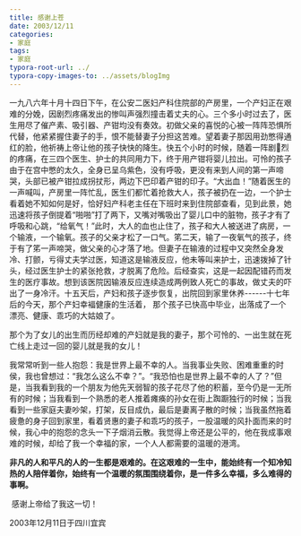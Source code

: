```yaml
---
title: 感谢上苍
date: 2003/12/11
categories: 
- 家庭 
tags: 
- 家庭
typora-root-url: ../
typora-copy-images-to: ../assets/blogImg
---
```


​            一九八六年十月十四日下午，在公安二医妇产科住院部的产房里，一个产妇正在艰难的分娩，因剧烈疼痛发出的惨叫声强烈撞击着丈夫的心。三个多小时过去了，医生用尽了催产素、吸引器、产钳均没有奏效。初做父亲的喜悦的心被一阵阵恐惧所代替，他紧紧握住妻子的手，恨不能替妻子分担这苦难。望着妻子那因用劲憋得通红的脸，他祈祷上帝让他的孩子快快的降生。快五个小时的时候，随着一阵剧烈的疼痛，在三四个医生、护士的共同用力下，终于用产钳将婴儿拉出。可怜的孩子由于在宫中憋的太久，全身已呈乌紫色，没有呼吸，更没有来到人间的第一声啼哭，头部已被产钳拉成拐扙形，两边下巴印着产钳的印子。“大出血！”随着医生的一声喊叫，产房里一阵忙乱，医生们都忙着抢救大人，孩子被扔在一边，一个护士看着她不知如何是好，恰好妇产科老主任在下班时来到住院部查看，见到此景，她迅速将孩子倒提着“啪啪”打了两下，又嘴对嘴吸出了婴儿口中的脏物，孩子才有了呼吸和心跳，“给氧气！”此时，大人的血也止住了，孩子和大人被送进了病房，一个输液，一个输氧。孩子的父亲才松了一口气。笫二天，输了一夜氧气的孩子，终于有了笫一声啼哭，做父亲的心才落了地。但妻子在输液的过程中又突然全身发冷、打颤，亏得丈夫学过医，知道这是输液反应，他未等叫来护士，迅速拨掉了针头，经过医生护士的紧张抢救，才脱离了危险。后经查实，这是一起因配错药而发生的医疗事故。想到该医院因输液反应连续造成两例致人死亡的事故，做丈夫的吓出了一身冷汗。十五天后，产妇和孩子逐步恢复，出院回到家里休养------十七年后的今天，那个产妇幸褔健康的生活着， 那个孩子已快高中毕业，出落成了一个漂亮、健康、乖巧的大姑娘了。

​            那个为了女儿的出生而历经却难的产妇就是我的妻子，那个可怜的、一出生就在死亡线上走过一回的婴儿就是我的女儿！

​            我常常听到一些人抱怨：我是世界上最不幸的人。当我事业失败、困难重重的时侯，我也曾想过：“我怎么这么不幸？”。“我恐怕也是世界上最不幸的人了？”但是，当我看到我的一个朋友为他先天弱智的孩子花尽了他的积蓄，至今仍是一无所有的时候；当我看到一个熟悉的老人推着瘫痪的孙女在街上踟蹰独行的时候；当我看到一些家庭夫妻吵架，打架，反目成仇，最后是妻离子散的时候；当我虽然拖着疲惫的身子回到家里，看着贤惠的妻子和乖巧的孩子，一股温暖的风扑面而来的时候，我心中的抱怨的念头一下子烟消云散。我觉得上帝还是公平的，他在我成事艰难的时候，却给了我一个幸福的家，一个人人都需要的温暖的港湾。

​           **非凡的人和平凡的人的一生都是艰难的。在这艰难的一生中，能始终有一个知冷知热的人陪伴着你，始终有一个温暖的氛围围绕着你，是一件多么幸福，多么难得的事啊。**

​           感谢上帝给了我这一切！



2003年12月11日于四川宜宾